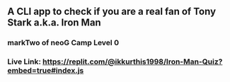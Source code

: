## A CLI app to check if you are a real fan of Tony Stark a.k.a. Iron Man 

### markTwo of neoG Camp Level 0
### Live Link: https://replit.com/@ikkurthis1998/Iron-Man-Quiz?embed=true#index.js
